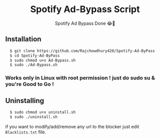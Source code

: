 
<h1 align="center">Spotify Ad-Bypass Script</h1>
<p align="center">Spotify Ad Bypass Done 😂🎉</p>

## Installation

```bash
  $ git clone https://github.com/Rajchowdhury420/Spotify-Ad-ByPass
  $ cd Spotify-Ad-ByPass
  $ sudo chmod u+x Ad-Bypass.sh
  $ sudo ./Ad-Bypass.sh
```


### Works only in Linux with root permission ! just do sudo su & you're Good to Go !


## Uninstalling

```bash
  $ sudo chmod u+x uninstall.sh
  $ sudo ./uninstall.sh
```

 if you want to modify/add/remove any url to the blocker just edit `Blacklists.txt`
 file.
